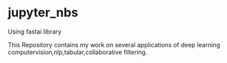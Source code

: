 # jupyter_nbs
Using fastai library

This Repository contains my work on several applications of deep learning computervision,nlp,tabular,collaborative filtering. 
